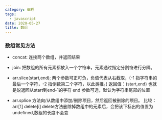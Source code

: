 ```yaml
---
category: 编程
tags:
  - javascript
date: 2020-05-27
title: 数组
---
```


### 数组常见方法
* concat: 连接两个数组，并返回结果

* join: 把数组的所有元素都放入一个字符串，元素通过指定分割符进行分隔。

* arr.slice(start,end); 两个参数可正可负，负值代表从右截取，(-1 指字符串的最后一个字符，-2 指倒数第二个字符，以此类推。) 返回值：(start,end) 也就是说返回从start到end-1的字符 end 参数可选，默认为字符串尾部的位置

* arr.splice 方法向/从数组中添加/删除项目，然后返回被删除的项目。
比较：arr[1] delete[i] delete方法删除掉数组中的元素后，会把该下标出的值置为undefined,数组的长度不会变

